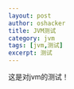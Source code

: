 ```yaml
---
layout: post
author: oshacker
title: JVM测试
category: jvm
tags: [jvm,测试]
excerpt: 测试
---
```


这是对jvm的测试！
